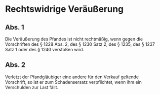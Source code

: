 # Rechtswidrige Veräußerung



## Abs. 1

 Die Veräußerung des Pfandes ist nicht rechtmäßig, wenn gegen die Vorschriften des § 1228 Abs. 2, des § 1230 Satz 2, des § 1235, des § 1237 Satz 1 oder des § 1240 verstoßen wird.

## Abs. 2

 Verletzt der Pfandgläubiger eine andere für den Verkauf geltende Vorschrift, so ist er zum Schadensersatz verpflichtet, wenn ihm ein Verschulden zur Last fällt. 

